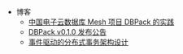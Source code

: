 + 博客
  + [中国电子云数据库 Mesh 项目 DBPack 的实践](blogs/best_practice.md)
  + [DBPack v0.1.0 发布公告](blogs/release-v0.1.0.md)
  + [事件驱动的分布式事务架构设计](blogs/eda-design.md)